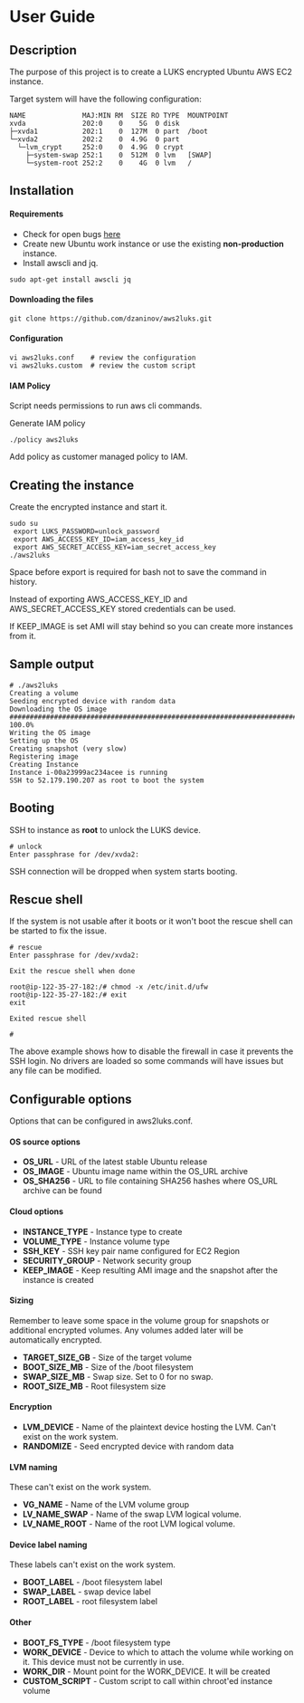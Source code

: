 # User Guide

## Description
The purpose of this project is to create a LUKS encrypted Ubuntu AWS EC2 instance.

Target system will have the following configuration:
``````
NAME              MAJ:MIN RM  SIZE RO TYPE  MOUNTPOINT
xvda              202:0    0    5G  0 disk
├─xvda1           202:1    0  127M  0 part  /boot
└─xvda2           202:2    0  4.9G  0 part
  └─lvm_crypt     252:0    0  4.9G  0 crypt
    ├─system-swap 252:1    0  512M  0 lvm   [SWAP]
    └─system-root 252:2    0    4G  0 lvm   /
``````

## Installation

#### Requirements
- Check for open bugs [here](https://github.com/dzaninov/aws2luks/issues?q=is%3Aissue+is%3Aopen+label%3Abug)
- Create new Ubuntu work instance or use the existing **non-production** instance.
- Install awscli and jq.
``````
sudo apt-get install awscli jq
``````

#### Downloading the files
``````
git clone https://github.com/dzaninov/aws2luks.git
``````

#### Configuration
``````
vi aws2luks.conf    # review the configuration
vi aws2luks.custom  # review the custom script
``````

#### IAM Policy
Script needs permissions to run aws cli commands.

Generate IAM policy
``````
./policy aws2luks
``````
Add policy as customer managed policy to IAM.

## Creating the instance
Create the encrypted instance and start it.
``````
sudo su
 export LUKS_PASSWORD=unlock_password
 export AWS_ACCESS_KEY_ID=iam_access_key_id
 export AWS_SECRET_ACCESS_KEY=iam_secret_access_key
./aws2luks
``````
Space before export is required for bash not to save the command in history.

Instead of exporting AWS_ACCESS_KEY_ID and AWS_SECRET_ACCESS_KEY stored credentials can be used.

If KEEP_IMAGE is set AMI will stay behind so you can create more instances from it.

## Sample output
``````
# ./aws2luks
Creating a volume
Seeding encrypted device with random data
Downloading the OS image
######################################################################## 100.0%
Writing the OS image
Setting up the OS
Creating snapshot (very slow)
Registering image
Creating Instance
Instance i-00a23999ac234acee is running
SSH to 52.179.190.207 as root to boot the system
``````

## Booting
SSH to instance as **root** to unlock the LUKS device.
``````
# unlock
Enter passphrase for /dev/xvda2:
``````
SSH connection will be dropped when system starts booting.

## Rescue shell
If the system is not usable after it boots or it won't boot the rescue shell can be started to fix the issue.
``````
# rescue
Enter passphrase for /dev/xvda2:

Exit the rescue shell when done

root@ip-122-35-27-182:/# chmod -x /etc/init.d/ufw
root@ip-122-35-27-182:/# exit
exit

Exited rescue shell

#
``````
The above example shows how to disable the firewall in case it prevents the SSH login.
No drivers are loaded so some commands will have issues but any file can be modified.

## Configurable options
Options that can be configured in aws2luks.conf.

#### OS source options
- **OS_URL** - URL of the latest stable Ubuntu release
- **OS_IMAGE** - Ubuntu image name within the OS_URL archive
- **OS_SHA256** - URL to file containing SHA256 hashes where OS_URL archive can be found

#### Cloud options
- **INSTANCE_TYPE** - Instance type to create
- **VOLUME_TYPE** - Instance volume type
- **SSH_KEY** - SSH key pair name configured for EC2 Region
- **SECURITY_GROUP** - Network security group
- **KEEP_IMAGE** - Keep resulting AMI image and the snapshot after the instance is created

#### Sizing
Remember to leave some space in the volume group for snapshots or additional encrypted volumes.
Any volumes added later will be automatically encrypted.
- **TARGET_SIZE_GB** - Size of the target volume
- **BOOT_SIZE_MB** - Size of the /boot filesystem
- **SWAP_SIZE_MB** - Swap size.  Set to 0 for no swap.
- **ROOT_SIZE_MB** - Root filesystem size

#### Encryption
- **LVM_DEVICE** - Name of the plaintext device hosting the LVM. Can't exist on the work system.
- **RANDOMIZE** - Seed encrypted device with random data

#### LVM naming
These can't exist on the work system.
- **VG_NAME** - Name of the LVM volume group
- **LV_NAME_SWAP** - Name of the swap LVM logical volume.
- **LV_NAME_ROOT** - Name of the root LVM logical volume.

#### Device label naming
These labels can't exist on the work system.
- **BOOT_LABEL** - /boot filesystem label
- **SWAP_LABEL** - swap device label
- **ROOT_LABEL** - root filesystem label

#### Other
- **BOOT_FS_TYPE** - /boot filesystem type
- **WORK_DEVICE** - Device to which to attach the volume while working on it. This device must not be currently in use.
- **WORK_DIR** - Mount point for the WORK_DEVICE. It will be created
- **CUSTOM_SCRIPT** - Custom script to call within chroot'ed instance volume
